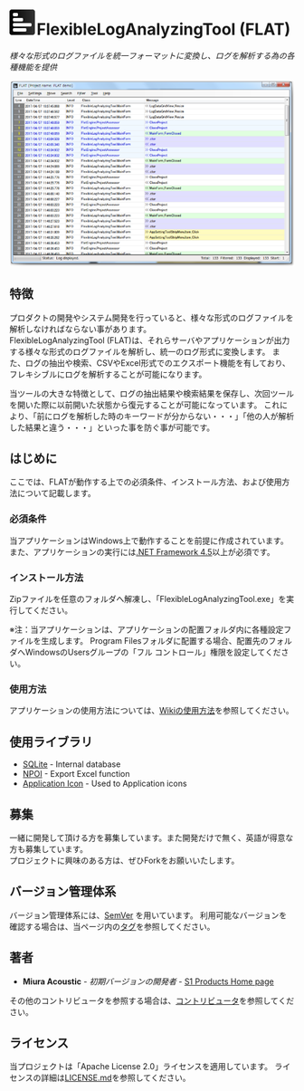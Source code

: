 # <img src ="./images/AppLogo.png" />FlexibleLogAnalyzingTool (FLAT)

*様々な形式のログファイルを統一フォーマットに変換し、ログを解析する為の各種機能を提供*

<p align="center"><img src ="./images/FLAT.png" /></p>

## 特徴
プロダクトの開発やシステム開発を行っていると、様々な形式のログファイルを解析しなければならない事があります。  
FlexibleLogAnalyzingTool (FLAT)は、それらサーバやアプリケーションが出力する様々な形式のログファイルを解析し、統一のログ形式に変換します。
また、ログの抽出や検索、CSVやExcel形式でのエクスポート機能を有しており、フレキシブルにログを解析することが可能になります。

当ツールの大きな特徴として、ログの抽出結果や検索結果を保存し、次回ツールを開いた際に以前開いた状態から復元することが可能になっています。
これにより、「前にログを解析した時のキーワードが分からない・・・」「他の人が解析した結果と違う・・・」といった事を防ぐ事が可能です。

## はじめに

ここでは、FLATが動作する上での必須条件、インストール方法、および使用方法について記載します。

### 必須条件

当アプリケーションはWindows上で動作することを前提に作成されています。  
また、アプリケーションの実行には[.NET Framework 4.5](https://www.microsoft.com/download/details.aspx?id=30653)以上が必須です。

### インストール方法

Zipファイルを任意のフォルダへ解凍し、「FlexibleLogAnalyzingTool.exe」を実行してください。

※注：当アプリケーションは、アプリケーションの配置フォルダ内に各種設定ファイルを生成します。
Program Filesフォルダに配置する場合、配置先のフォルダへWindowsのUsersグループの「フル コントロール」権限を設定してください。

### 使用方法

アプリケーションの使用方法については、[Wikiの使用方法](../../wiki/usage.ja)を参照してください。

## 使用ライブラリ

* [SQLite](https://www.sqlite.org/) - Internal database
* [NPOI](https://npoi.codeplex.com/) - Export Excel function
* [Application Icon](http://gentleface.com/free_icon_set.html) - Used to Application icons

## 募集

一緒に開発して頂ける方を募集しています。また開発だけで無く、英語が得意な方も募集しています。  
プロジェクトに興味のある方は、ぜひForkをお願いいたします。

## バージョン管理体系
バージョン管理体系には、[SemVer](http://semver.org/) を用いています。
利用可能なバージョンを確認する場合は、当ページ内の[タグ](https://github.com/S1Products/FlexibleLogAnalyzingTool/tags)を参照してください。

## 著者

* **Miura Acoustic** - *初期バージョンの開発者* - [S1 Products Home page](http://s1products.info)

その他のコントリビュータを参照する場合は、[コントリビュータ](https://github.com/S1Products/FlexibleLogAnalyzingTool/contributors)を参照してください。

## ライセンス

当プロジェクトは「Apache License 2.0」ライセンスを適用しています。 ライセンスの詳細は[LICENSE.md](LICENSE.md)を参照してください。
